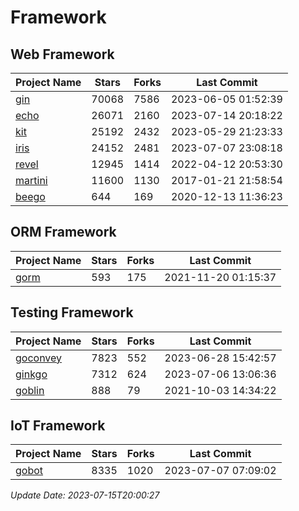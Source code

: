 # Framework

## Web Framework
| Project Name | Stars | Forks | Last Commit |
| ------------ | ----- | ----- | ----------- |
| [gin](https://github.com/gin-gonic/gin) | 70068 | 7586 | 2023-06-05 01:52:39 |
| [echo](https://github.com/labstack/echo) | 26071 | 2160 | 2023-07-14 20:18:22 |
| [kit](https://github.com/go-kit/kit) | 25192 | 2432 | 2023-05-29 21:23:33 |
| [iris](https://github.com/kataras/iris) | 24152 | 2481 | 2023-07-07 23:08:18 |
| [revel](https://github.com/revel/revel) | 12945 | 1414 | 2022-04-12 20:53:30 |
| [martini](https://github.com/go-martini/martini) | 11600 | 1130 | 2017-01-21 21:58:54 |
| [beego](https://github.com/astaxie/beego) | 644 | 169 | 2020-12-13 11:36:23 |

## ORM Framework
| Project Name | Stars | Forks | Last Commit |
| ------------ | ----- | ----- | ----------- |
| [gorm](https://github.com/jinzhu/gorm) | 593 | 175 | 2021-11-20 01:15:37 |

## Testing Framework
| Project Name | Stars | Forks | Last Commit |
| ------------ | ----- | ----- | ----------- |
| [goconvey](https://github.com/smartystreets/goconvey) | 7823 | 552 | 2023-06-28 15:42:57 |
| [ginkgo](https://github.com/onsi/ginkgo) | 7312 | 624 | 2023-07-06 13:06:36 |
| [goblin](https://github.com/franela/goblin) | 888 | 79 | 2021-10-03 14:34:22 |

## IoT Framework
| Project Name | Stars | Forks | Last Commit |
| ------------ | ----- | ----- | ----------- |
| [gobot](https://github.com/hybridgroup/gobot) | 8335 | 1020 | 2023-07-07 07:09:02 |

*Update Date: 2023-07-15T20:00:27*